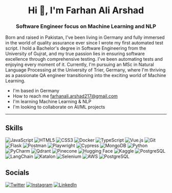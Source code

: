   <h1 align="center">Hi 👋, I'm Farhan Ali Arshad</h1>
<h3 align="center">Software Engineer focus on Machine Learning and NLP</h3>


Born and raised in Pakistan, I've been living in Germany and fully immersed in the world of quality assurance ever since I wrote my first automated test script. I hold a Bachelor's degree in Software Engineering from the University of Gujrat, and my true passion lies in ensuring software excellence through comprehensive testing. I've been automating tests and enjoying every moment of it. Currently, I'm pursuing an MSc in Natural Language Processing at the University of Trier, Germany, where I'm thriving as a passionate QA engineer transitioning into the exciting world of Machine Learning.

-  I'm based in Germany
-  How to reach me farhanali.arshad217@gmail.com
-  I'm learning Machine Learning & NLP
-  I'm looking to collaborate on AI/ML projects

---

## Skills

![JavaScript](https://img.shields.io/badge/-JavaScript-F7DF1E?style=flat-square&logo=javascript&logoColor=black)
![HTML5](https://img.shields.io/badge/-HTML5-E34F26?style=flat-square&logo=html5&logoColor=white)
![CSS3](https://img.shields.io/badge/-CSS3-1572B6?style=flat-square&logo=css3&logoColor=white)
![Docker](https://img.shields.io/badge/-Docker-2496ED?style=flat-square&logo=docker&logoColor=white)
![TypeScript](https://img.shields.io/badge/-TypeScript-3178C6?style=flat-square&logo=typescript&logoColor=white)
![Vue.js](https://img.shields.io/badge/-Vue.js-4FC08D?style=flat-square&logo=vuedotjs&logoColor=white)
![Git](https://img.shields.io/badge/-Git-F05032?style=flat-square&logo=git&logoColor=white)
![Flask](https://img.shields.io/badge/-Flask-000000?style=flat-square&logo=flask&logoColor=white)
![Postman](https://img.shields.io/badge/-Postman-FF6C37?style=flat-square&logo=postman&logoColor=white)
![Playwright](https://img.shields.io/badge/-Playwright-2EAD33?style=flat-square&logo=playwright&logoColor=white)
![Cypress](https://img.shields.io/badge/-Cypress-17202C?style=flat-square&logo=cypress&logoColor=white)
![MongoDB](https://img.shields.io/badge/-MongoDB-47A248?style=flat-square&logo=mongodb&logoColor=white)
![Python](https://img.shields.io/badge/-Python-3776AB?style=flat-square&logo=python&logoColor=white)
![PyCharm](https://img.shields.io/badge/-PyCharm-000000?style=flat-square&logo=pycharm&logoColor=white)
![Qdrant](https://img.shields.io/badge/-Qdrant-DC244C?style=flat-square&logo=qdrant&logoColor=white)
![Pinecone](https://img.shields.io/badge/-Pinecone-000000?style=flat-square&logo=pinecone&logoColor=white)
![Hugging Face](https://img.shields.io/badge/-Hugging%20Face-FFD21E?style=flat-square&logo=huggingface&logoColor=black)
![Kaggle](https://img.shields.io/badge/-Kaggle-20BEFF?style=flat-square&logo=kaggle&logoColor=white)
![PostgreSQL](https://img.shields.io/badge/-PostgreSQL-336791?style=flat-square&logo=postgresql&logoColor=white)
![LangChain](https://img.shields.io/badge/-LangChain-1C3C3C?style=flat-square&logo=langchain&logoColor=white)
![Katalon](https://img.shields.io/badge/-Katalon-02A8EF?style=flat-square&logo=katalon&logoColor=white)
![Selenium](https://img.shields.io/badge/-Selenium-43B02A?style=flat-square&logo=selenium&logoColor=white)
![AWS](https://img.shields.io/badge/-AWS-232F3E?style=flat-square&logo=amazonaws&logoColor=white)
![PostgreSQL](https://img.shields.io/badge/-PostgreSQL-336791?style=flat-square&logo=postgresql&logoColor=white)



## Socials

[![Twitter](https://img.shields.io/badge/-Twitter-1DA1F2?style=flat-square&logo=twitter&logoColor=white)](https://x.com/FarhanArshad01?t=AISMXPReNOdlw_zsbKdu5w&s=09)
[![Instagram](https://img.shields.io/badge/-Instagram-E4405F?style=flat-square&logo=instagram&logoColor=white)](https://www.instagram.com/ifarhan.arshad?igsh=MWg2eGQzOWQ3MTA1aw==)
[![LinkedIn](https://img.shields.io/badge/-LinkedIn-0077B5?style=flat-square&logo=linkedin&logoColor=white)](https://www.linkedin.com/in/farhan-ali-arshad/)






